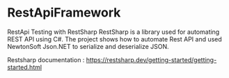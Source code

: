 # RestApiFramework
RestApi Testing with RestSharp
RestSharp is a library used for automating REST API using C#. 
The project shows how to automate Rest API  and  used NewtonSoft Json.NET to serialize and deserialize JSON.

Restsharp documentation : https://restsharp.dev/getting-started/getting-started.html
